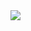 <a href="https://github-readme-stats.vercel.app/api?username=simoncaron&show_icons=true&theme=tokyonight&count_private=true&hide=stars">
  <img align="center" src="https://github-readme-stats.vercel.app/api?username=simoncaron&show_icons=true&theme=tokyonight&count_private=true&hide=stars" />
</a>
